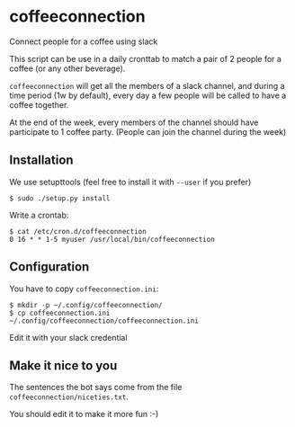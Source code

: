 # coffeeconnection
Connect people for a coffee using slack

This script can be use in a daily cronttab to match a pair of 2 people for a
coffee (or any other beverage).

`coffeeconnection` will get all the members of a slack channel, and during a time
period (1w by default), every day a few people will be called to have a coffee
together.

At the end of the week, every members of the channel should have participate to 1
coffee party. (People can join the channel during the week)

## Installation

We use setupttools (feel free to install it with `--user` if you prefer)

```
$ sudo ./setup.py install
```

Write a crontab:

```
$ cat /etc/cron.d/coffeeconnection
0 16 * * 1-5 myuser /usr/local/bin/coffeeconnection
```

## Configuration

You have to copy `coffeeconnection.ini`:

```
$ mkdir -p ~/.config/coffeeconnection/
$ cp coffeeconnection.ini ~/.config/coffeeconnection/coffeeconnection.ini
```

Edit it with your slack credential

## Make it nice to you

The sentences the bot says come from the file `coffeeconnection/niceties.txt`.

You should edit it to make it more fun :-)
